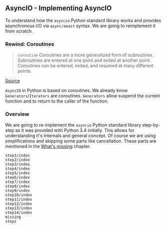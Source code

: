 ## AsyncIO - Implementing AsyncIO

To understand how the `asyncio` Python standard library works and provides
asynchronous I/O via `async/await` syntax. We are going to reimplement it from
scratch.

### Rewind: Coroutines

> `coroutine` Coroutines are a more generalized form of subroutines. Subroutines
> are entered at one point and exited at another point. Coroutines can be
> entered, exited, and resumed at many different points.

[Source](https://docs.python.org/3.10/glossary.html#term-coroutine)

`AsyncIO` in Python is based on coroutines. We already know
`Generators`/`Iterators` are coroutines. `Generators` allow suspend the current
function and to return to the caller of the function.

### Overview

We are going to re-implement the `asyncio` Python standard library step-by-step
as it was provided with Python 3.4 initially. This allows for understanding
it's internals and general concept. Of course we are using simplifications and
skipping some parts like cancellation. These parts are mentioned in the
[What's missing](missing.md) chapter.

```{toctree}
step1/index
step2/index
step3/index
step4/index
step5/index
step6/index
step7/index
step8/index
step9/index
step10/index
step11/index
step12/index
step13/index
step14/index
missing
stepz
```
